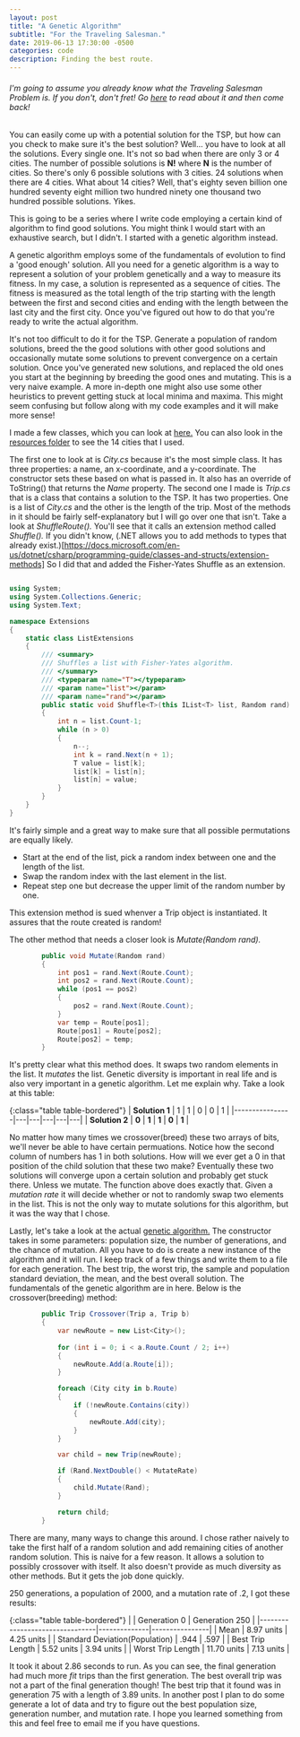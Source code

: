 ```yaml
---
layout: post
title: "A Genetic Algorithm"
subtitle: "For the Traveling Salesman."
date: 2019-06-13 17:30:00 -0500
categories: code
description: Finding the best route.
---
```


###### I'm going to assume you already know what the Traveling Salesman Problem is. If you don't, don't fret! Go [here](https://en.wikipedia.org/wiki/Travelling_salesman_problem) to read about it and then come back!

You can easily come up with a potential solution for the TSP, but how can you check to make sure it's the best solution? Well... you have to look at all the solutions. Every single one. It's not so bad when there are only 3 or 4 cities. The number of possible solutions is **N!** where **N** is the number of cities. So there's only 6 possible solutions with 3 cities. 24 solutions when there are 4 cities. What about 14 cities? Well, that's eighty seven billion one hundred seventy eight million two hundred ninety one thousand two hundred possible solutions. Yikes.

This is going to be a series where I write code employing a certain kind of algorithm to find good solutions. You might think I would start with an exhaustive search, but I didn't. I started with a genetic algorithm instead.

A genetic algorithm employs some of the fundamentals of evolution to find a 'good enough' solution. All you need for a genetic algorithm is a way to represent a solution of your problem genetically and a way to measure its fitness. In my case, a solution is represented as a sequence of cities. The fitness is measured as the total length of the trip starting with the length between the first and second cities and ending with the length between the last city and the first city. Once you've figured out how to do that you're ready to write the actual algorithm.

It's not too difficult to do it for the TSP. Generate a population of random solutions, breed the the good solutions with other good solutions and occasionally mutate some solutions to prevent convergence on a certain solution. Once you've generated new solutions, and replaced the old ones you start at the beginning by breeding the good ones and mutating. This is a very naive example. A more in-depth one might also use some other heuristics to prevent getting stuck at local minima and maxima. This might seem confusing but follow along with my code examples and it will make more sense!

I made a few classes, which you can look at [here.](https://github.com/mclaurinpd/TravelingSalesman/tree/master/TSPHelperClasses) You can also look in the [resources folder](https://github.com/mclaurinpd/TravelingSalesman/tree/master/TSP/resources) to see the 14 cities that I used.

The first one to look at is *City.cs* because it's the most simple class. It has three properties: a name, an x-coordinate, and a y-coordinate. The constructor sets these based on what is passed in. It also has an override of ToString() that returns the *Name* property. The second one I made is *Trip.cs* that is a class that contains a solution to the TSP. It has two properties. One is a list of *City.cs* and the other is the length of the trip. Most of the methods in it should be fairly self-explanatory but I will go over one that isn't. Take a look at *ShuffleRoute().* You'll see that it calls an extension method called *Shuffle().* If you didn't know, (.NET allows you to add methods to types that already exist.)[https://docs.microsoft.com/en-us/dotnet/csharp/programming-guide/classes-and-structs/extension-methods] So I did that and added the Fisher-Yates Shuffle as an extension.

```C#

using System;
using System.Collections.Generic;
using System.Text;

namespace Extensions
{
    static class ListExtensions
    {
        /// <summary>
        /// Shuffles a list with Fisher-Yates algorithm.
        /// </summary>
        /// <typeparam name="T"></typeparam>
        /// <param name="list"></param>
        /// <param name="rand"></param>
        public static void Shuffle<T>(this IList<T> list, Random rand)
        {
            int n = list.Count-1;
            while (n > 0)
            {
                n--;
                int k = rand.Next(n + 1);
                T value = list[k];
                list[k] = list[n];
                list[n] = value;
            }
        }
    }
}
```

It's fairly simple and a great way to make sure that all possible permutations are equally likely.

* Start at the end of the list, pick a random index between one and the length of the list.
* Swap the random index with the last element in the list.
* Repeat step one but decrease the upper limit of the random number by one.

This extension method is sued whenver a Trip object is instantiated. It assures that the route created is random!

The other method that needs a closer look is *Mutate(Random rand).*

```C#
        public void Mutate(Random rand)
        {
            int pos1 = rand.Next(Route.Count);
            int pos2 = rand.Next(Route.Count);
            while (pos1 == pos2)
            {
                pos2 = rand.Next(Route.Count);
            }
            var temp = Route[pos1];
            Route[pos1] = Route[pos2];
            Route[pos2] = temp;
        }
```

It's pretty clear what this method does. It swaps two random elements in the list. It *mutates* the list. Genetic diversity is important in real life and is also very important in a genetic algorithm. Let me explain why. Take a look at this table:

{:class="table table-bordered"}
| **Solution 1** | 1 | 1 | 0 | 0 | 1 |
|----------------|---|---|---|---|---|
| **Solution 2** | **0** | **1** | **1** | **0** | **1** |

No matter how many times we crossover(breed) these two arrays of bits, we'll never be able to have certain permuations. Notice how the second column of numbers has 1 in both solutions. How will we ever get a 0 in that position of the child solution that these two make? Eventually these two solutions will converge upon a certain solution and probably get stuck there. Unless we mutate. The function above does exactly that. Given a *mutation rate* it will decide whether or not to randomly swap two elements in the list. This is not the only way to mutate solutions for this algorithm, but it was the way that I chose.

Lastly, let's take a look at the actual [genetic algorithm.](https://github.com/mclaurinpd/TravelingSalesman/blob/master/GeneticTSP/GeneticAlgorithm.cs) The constructor takes in some parameters: population size, the number of generations, and the chance of mutation. All you have to do is create a new instance of the algorithm and it will run. I keep track of a few things and write them to a file for each generation. The best trip, the worst trip, the sample and population standard deviation, the mean, and the best overall solution. The fundamentals of the genetic algorithm are in here. Below is the crossover(breeding) method:

```C#
        public Trip Crossover(Trip a, Trip b)
        {
            var newRoute = new List<City>();
                        
            for (int i = 0; i < a.Route.Count / 2; i++)
            {
                newRoute.Add(a.Route[i]);
            }

            foreach (City city in b.Route)
            {
                if (!newRoute.Contains(city))
                {
                    newRoute.Add(city);
                }
            }

            var child = new Trip(newRoute);

            if (Rand.NextDouble() < MutateRate)
            {
                child.Mutate(Rand);
            }

            return child;
        }
```

There are many, many ways to change this around. I chose rather naively to take the first half of a random solution and add remaining cities of another random solution. This is naive for a few reason. It allows a solution to possibly crossover with itself. It also doesn't provide as much diversity as other methods. But it gets the job done quickly.

250 generations, a population of 2000, and a mutation rate of .2, I got these results:

{:class="table table-bordered"}
|                                | Generation 0 | Generation 250 |
|--------------------------------|--------------|----------------|
| Mean                           | 8.97 units   | 4.25 units     |
| Standard Deviation(Population) | .944         | .597           |
| Best Trip Length               | 5.52 units   | 3.94 units     |
| Worst Trip Length              | 11.70 units  | 7.13 units     |

It took it about 2.86 seconds to run. As you can see, the final generation had much more *fit* trips than the first generation. The best overall trip was not a part of the final generation though! The best trip that it found was in generation 75 with a length of 3.89 units. In another post I plan to do some generate a lot of data and try to figure out the best population size, generation number, and mutation rate. I hope you learned something from this and feel free to email me if you have questions.
